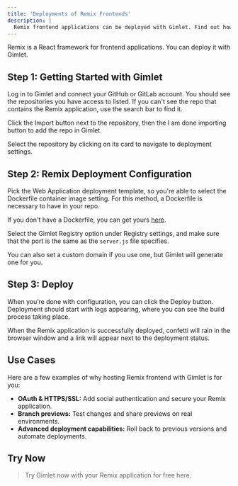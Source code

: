 ```yaml
---
title: 'Deployments of Remix Frontends'
description: |
  Remix frontend applications can be deployed with Gimlet. Find out how to add HTTPS and social authentication to them, as well.
---
```


Remix is a React framework for frontend applications. You can deploy it with Gimlet.

## Step 1: Getting Started with Gimlet

Log in to Gimlet and connect your GitHub or GitLab account. You should see the repositories you have access to listed. If you can't see the repo that contains the Remix application, use the search bar to find it.

Click the Import button next to the repository, then the I am done importing button to add the repo in Gimlet.

Select the repository by clicking on its card to navigate to deployment settings.

## Step 2: Remix Deployment Configuration

Pick the Web Application deployment template, so you're able to select the Dockerfile container image setting. For this method, a Dockerfile is necessary to have in your repo.

If you don't have a Dockerfile, you can get yours [here](https://github.com/gerimate/remix-gimlet-test/blob/main/Dockerfile).

Select the Gimlet Registry option under Registry settings, and make sure that the port is the same as the `server.js` file specifies.

You can also set a custom domain if you use one, but Gimlet will generate one for you.

## Step 3: Deploy

When you’re done with configuration, you can click the Deploy button. Deployment should start with logs appearing, where you can see the build process taking place.

When the Remix application is successfully deployed, confetti will rain in the browser window and a link will appear next to the deployment status.

## Use Cases

Here are a few examples of why hosting Remix frontend with Gimlet is for you:

- **OAuth & HTTPS/SSL:** Add social authentication and secure your Remix application.   
- **Branch previews:** Test changes and share previews on real environments.
- **Advanced deployment capabilities:** Roll back to previous versions and automate deployments.

## Try Now

> Try Gimlet now with your Remix application for free here.
